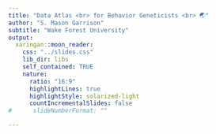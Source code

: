 ```yaml
---
title: "Data Atlas <br> for Behavior Geneticists <br> 🌏"
author: "S. Mason Garrison"
subtitle: "Wake Forest University"
output:
  xaringan::moon_reader:
    css: "../slides.css"
    lib_dir: libs
    self_contained: TRUE
    nature:
      ratio: "16:9"
      highlightLines: true
      highlightStyle: solarized-light
      countIncrementalSlides: false
#      slideNumberFormat: ""

---
```

